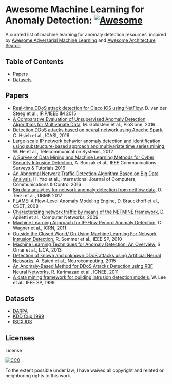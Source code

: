 # Awesome Machine Learning for Anomaly Detection: [![Awesome](https://cdn.rawgit.com/sindresorhus/awesome/d7305f38d29fed78fa85652e3a63e154dd8e8829/media/badge.svg)](https://github.com/sindresorhus/awesome)
A curated list of machine learning for anomaly detection resources, inspired by [Awesome Adversarial Machine Learning](https://github.com/yenchenlin/awesome-adversarial-machine-learning) and [Awesome Architecture Search](https://github.com/markdtw/awesome-architecture-search/blob/master/README.md)

## Table of Contents

  - [Papers](#papers)
  - [Datasets](#datasets)

## Papers

  * [Real-time DDoS attack detection for Cisco IOS using NetFlow](http://ieeexplore.ieee.org/abstract/document/7140420/), D. van der Steeg et al., IFIP/IEEE IM 2015
  * [A Comparative Evaluation of Unsupervised Anomaly Detection Algorithms for Multivariate Data](http://journals.plos.org/plosone/article?id=10.1371/journal.pone.0152173), M. Goldstein et al., PloS one, 2016
  * [Detection DDoS attacks based on neural-network using Apache Spark](http://ieeexplore.ieee.org/abstract/document/7539833/), C. Hsieh et al., ICASI, 2016
  * [Large-scale IP network behavior anomaly detection and identification using substructure-based approach and multivariate time series mining](https://link.springer.com/article/10.1007/s11235-010-9384-1), W. He et al., Telecommunication Systems, 2012
  * [A Survey of Data Mining and Machine Learning Methods for Cyber Security Intrusion Detection](http://ieeexplore.ieee.org/abstract/document/7307098/), A. Buczak et al., IEEE Communications Surveys & Tutorials 2016
  * [An Abnormal Network Traffic Detection Algorithm Based on Big Data Analysis](http://eds.a.ebscohost.com/eds/detail/detail?vid=0&sid=63eb62fc-fcc1-4602-ad09-fdf12cca069c%40sessionmgr4006&bdata=Jmxhbmc9emgtdHcmc2l0ZT1lZHMtbGl2ZSZzY29wZT1zaXRl#AN=116795190&db=asr), H. Yao et al., International Journal of Computers, Communications & Control 2016
  * [Big data analytics for network anomaly detection from netflow data](http://ieeexplore.ieee.org/abstract/document/8093473/), D. Terzi et al., UBMK 2017
  * [FLAME: A Flow-Level Anomaly Modeling Engine](https://www.usenix.org/legacy/event/cset08/tech/full_papers/brauckhoff/brauckhoff_html/), D. Brauckhoff et al., CSET, 2008
  * [Characterizing network traffic by means of the NETMINE framework](https://www.sciencedirect.com/science/article/pii/S1389128608004052), D. Apiletti et al., Computer Networks, 2009
  * [Machine Learning Approach for IP-Flow Record Anomaly Detection](https://link.springer.com/10.1007%2F978-3-642-20757-0_3), C. Wagner et al., ICRN, 2011
  * [Outside the Closed World/ On Using Machine Learning For Network Intrusion Detection](http://ieeexplore.ieee.org/abstract/document/5504793/), R. Sommer et al., IEEE SP, 2010
  * [Machine Learning Techniques for Anomaly Detection: An Overview](https://pdfs.semanticscholar.org/0278/bbaf1db5df036f02393679d485260b1daeb7.pdf), S. Omar et al., IJCA, 2013
  * [Detection of known and unknown DDoS attacks using Artificial Neural Networks](https://www.sciencedirect.com/science/article/pii/S092523121501053X), A. Saied et al., Neurocomputing, 2015
  * [An Anomaly-Based Method for DDoS Attacks Detection using RBF Neural Networks](https://pdfs.semanticscholar.org/636f/4733c2851f5bcdab14481c18bb3aca66ccb2.pdf), R. Karimazad et al., ICNEE, 2011
  * [A data mining framework for building intrusion detection models](https://ieeexplore.ieee.org/stamp/stamp.jsp?tp=&arnumber=766909), W. Lee et al., IEEE SP, 1999

## Datasets

  * [DARPA](https://www.ll.mit.edu/r-d/datasets/1998-darpa-intrusion-detection-evaluation-data-set)
  * [KDD Cup 1999](http://kdd.ics.uci.edu/databases/kddcup99/kddcup99.html)
  * [ISCX IDS](http://www.unb.ca/cic/datasets/ids.html)

## Licenses
License

[![CC0](http://i.creativecommons.org/p/zero/1.0/88x31.png)](http://creativecommons.org/publicdomain/zero/1.0/)

To the extent possible under law, I have waived all copyright and related or neighboring rights to this work.
